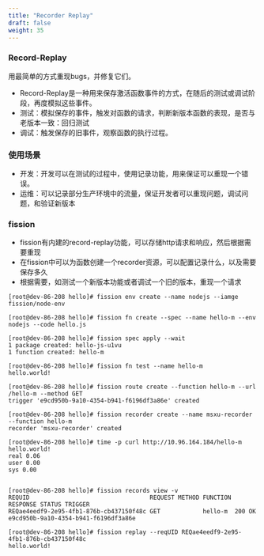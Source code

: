 ```yaml
---
title: "Recorder Replay"
draft: false
weight: 35
---
```


### Record-Replay

用最简单的方式重现bugs，并修复它们。

* Record-Replay是一种用来保存激活函数事件的方式，在随后的测试或调试阶段，再度模拟这些事件。
* 测试：模拟保存的事件，触发对函数的请求，判断新版本函数的表现，是否与老版本一致：回归测试
* 调试：触发保存的旧事件，观察函数的执行过程。

### 使用场景

* 开发：开发可以在测试的过程中，使用记录功能，用来保证可以重现一个错误。
* 运维：可以记录部分生产环境中的流量，保证开发者可以重现问题，调试问题，和验证新版本

### fission

* fission有内建的record-replay功能，可以存储http请求和响应，然后根据需要重现
* 在fission中可以为函数创建一个recorder资源，可以配置记录什么，以及需要保存多久
* 根据需要，如测试一个新版本功能或者调试一个旧的版本，重现一个请求

```
[root@dev-86-208 hello]# fission env create --name nodejs --iamge fission/node-env

[root@dev-86-208 hello]# fission fn create --spec --name hello-m --env nodejs --code hello.js 

[root@dev-86-208 hello]# fission spec apply --wait
1 package created: hello-js-u1vu
1 function created: hello-m

[root@dev-86-208 hello]# fission fn test --name hello-m
hello.world!

[root@dev-86-208 hello]# fission route create --function hello-m --url /hello-m --method GET
trigger 'e9cd950b-9a10-4354-b941-f6196df3a86e' created

[root@dev-86-208 hello]# fission recorder create --name msxu-recorder --function hello-m
recorder 'msxu-recorder' created

[root@dev-86-208 hello]# time -p curl http://10.96.164.184/hello-m
hello.world!
real 0.06
user 0.00
sys 0.00


[root@dev-86-208 hello]# fission records view -v
REQUID                                  REQUEST METHOD FUNCTION RESPONSE STATUS TRIGGER
REQae4eedf9-2e95-4fb1-876b-cb437150f48c GET            hello-m  200 OK          e9cd950b-9a10-4354-b941-f6196df3a86e

[root@dev-86-208 hello]# fission replay --reqUID REQae4eedf9-2e95-4fb1-876b-cb437150f48c
hello.world!
```

